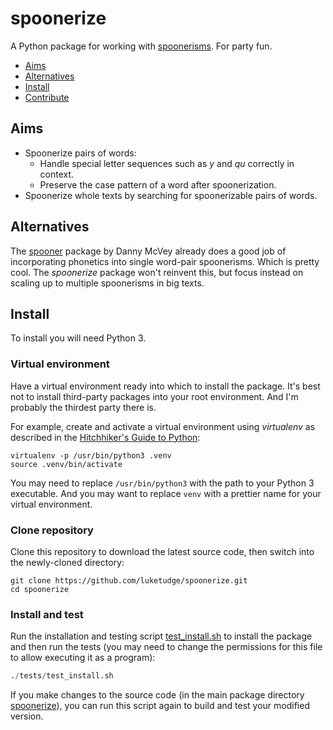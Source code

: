 # spoonerize

A Python package for working with [spoonerisms](https://en.wikipedia.org/wiki/Spoonerism). For party fun.

* [Aims](#aims)
* [Alternatives](#alternatives)
* [Install](#install)
* [Contribute](contributing.md)

## Aims

* Spoonerize pairs of words:
  - Handle special letter sequences such as *y* and *qu* correctly in context.
  - Preserve the case pattern of a word after spoonerization.
* Spoonerize whole texts by searching for spoonerizable pairs of words.

## Alternatives

The [spooner](https://github.com/danmaps/spooner) package by Danny McVey already does a good job of incorporating phonetics into single word-pair spoonerisms. Which is pretty cool. The *spoonerize* package won't reinvent this, but focus instead on scaling up to multiple spoonerisms in big texts.

## Install

To install you will need Python 3.

### Virtual environment

Have a virtual environment ready into which to install the package. It's best not to install third-party packages into your root environment. And I'm probably the thirdest party there is.

For example, create and activate a virtual environment using *virtualenv* as described in the [Hitchhiker's Guide to Python](https://docs.python-guide.org/dev/virtualenvs/#lower-level-virtualenv):

```shell
virtualenv -p /usr/bin/python3 .venv
source .venv/bin/activate
```

You may need to replace `/usr/bin/python3` with the path to your Python 3 executable. And you may want to replace `venv` with a prettier name for your virtual environment.

### Clone repository

Clone this repository to download the latest source code, then switch into the newly-cloned directory:

```shell
git clone https://github.com/luketudge/spoonerize.git
cd spoonerize
```

### Install and test

Run the installation and testing script [test_install.sh](tests/test_install.sh) to install the package and then run the tests (you may need to change the permissions for this file to allow executing it as a program):

```python
./tests/test_install.sh
```

If you make changes to the source code (in the main package directory [spoonerize](spoonerize)), you can run this script again to build and test your modified version.
